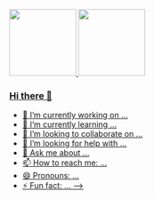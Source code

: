 <div>
	<a href="https://github.com/joseorestes">
	<img height="120em" src="https://github-readme-stats.vercel.app/api?username=joseorestes&theme=radical&show_icons=true">
  	<img height="120em" src="https://github-readme-stats.vercel.app/api/top-langs/?username=joseorestes&layout=compact&theme=radical&langs_count=8">
</div>

### Hi there 👋
- 🔭 I’m currently working on ...
- 🌱 I’m currently learning ...
- 👯 I’m looking to collaborate on ...
- 🤔 I’m looking for help with ...
- 💬 Ask me about ...
- 📫 How to reach me: ...
- 😄 Pronouns: ...
- ⚡ Fun fact: ...
-->
